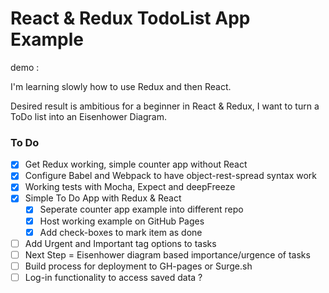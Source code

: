 React & Redux TodoList App Example
==================================

demo : 

I'm learning slowly how to use Redux and then React.

Desired result is ambitious for a beginner in React & Redux, I want to turn a ToDo list into an Eisenhower Diagram.

### To Do ###

- [x] Get Redux working, simple counter app without React
- [x] Configure Babel and Webpack to have object-rest-spread syntax work
- [x] Working tests with Mocha, Expect and deepFreeze
- [x] Simple To Do App with Redux & React
  - [x] Seperate counter app example into different repo
  - [x] Host working example on GitHub Pages
  - [x] Add check-boxes to mark item as done
- [ ] Add Urgent and Important tag options to tasks
- [ ] Next Step = Eisenhower diagram based importance/urgence of tasks
- [ ] Build process for deployment to GH-pages or Surge.sh
- [ ] Log-in functionality to access saved data ?
